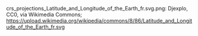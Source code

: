 crs_projections_Latitude_and_Longitude_of_the_Earth_fr.svg.png: Djexplo, CC0, via Wikimedia Commons; https://upload.wikimedia.org/wikipedia/commons/8/86/Latitude_and_Longitude_of_the_Earth_fr.svg
